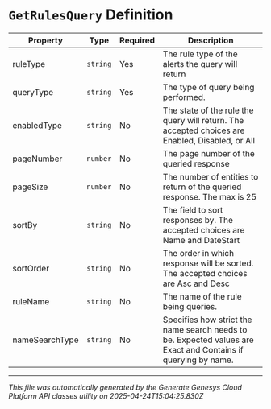 # `GetRulesQuery` Definition

| Property | Type | Required | Description |
|----------|------|----------|-------------|
| ruleType | `string` | Yes | The rule type of the alerts the query will return |
| queryType | `string` | Yes | The type of query being performed. |
| enabledType | `string` | No | The state of the rule the query will return.  The accepted choices are Enabled, Disabled, or All |
| pageNumber | `number` | No | The page number of the queried response |
| pageSize | `number` | No | The number of entities to return of the queried response.  The max is 25 |
| sortBy | `string` | No | The field to sort responses by.  The accepted choices are Name and DateStart |
| sortOrder | `string` | No | The order in which response will be sorted.  The accepted choices are Asc and Desc |
| ruleName | `string` | No | The name of the rule being queries. |
| nameSearchType | `string` | No | Specifies how strict the name search needs to be. Expected values are Exact and Contains if querying by name. |

---

*This file was automatically generated by the Generate Genesys Cloud Platform API classes utility on 2025-04-24T15:04:25.830Z*